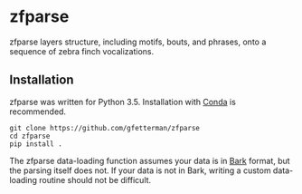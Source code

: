 # zfparse

zfparse layers structure, including motifs, bouts, and phrases, onto a sequence of zebra finch vocalizations.

## Installation

zfparse was written for Python 3.5. Installation with [Conda](http://conda.pydata.org/miniconda.html) is recommended.

    git clone https://github.com/gfetterman/zfparse
    cd zfparse
    pip install .

The zfparse data-loading function assumes your data is in [Bark](http://github.com/margoliashlab/bark) format, but the parsing itself does not. If your data is not in Bark, writing a custom data-loading routine should not be difficult.

